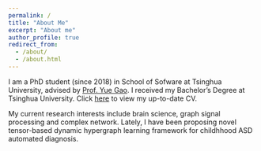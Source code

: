 ```yaml
---
permalink: /
title: "About Me"
excerpt: "About me"
author_profile: true
redirect_from: 
  - /about/
  - /about.html
---
```


I am a PhD student (since 2018) in School of Sofware at Tsinghua University, advised by [Prof. Yue Gao](http://gaoyue.org/cn_tsinghua/index). I received my Bachelor’s Degree at Tsinghua University. Click [here](https://zzz14.github.io/files/CV-Zizhao.pdf) to view my up-to-date CV.

My current research interests include brain science, graph signal processing and complex network. Lately, I have been proposing novel tensor-based dynamic hypergraph learning framework for childhhood ASD automated diagnosis. 
